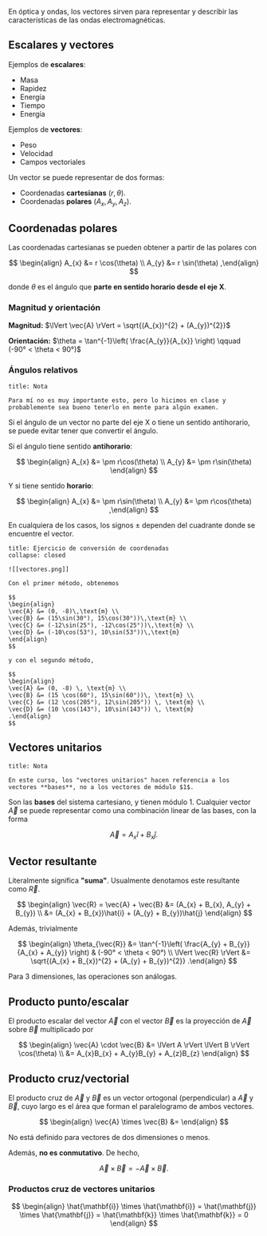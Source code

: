 En óptica y ondas, los vectores sirven para representar y describir las características de las ondas electromagnéticas.

## Escalares y vectores

Ejemplos de **escalares**:

- Masa
- Rapidez
- Energía
- Tiempo
- Energía

Ejemplos de **vectores**:

- Peso
- Velocidad
- Campos vectoriales

Un vector se puede representar de dos formas:

- Coordenadas **cartesianas** $(r, \theta)$.
- Coordenadas **polares** $(A_{x}, A_{y}, A_{z})$.

## Coordenadas polares

Las coordenadas cartesianas se pueden obtener a partir de las polares con

$$
\begin{align}
A_{x} &= r \cos(\theta) \\
A_{y} &= r \sin(\theta)
,\end{align}
$$

donde $\theta$ es el ángulo que **parte en sentido horario desde el eje X**.

### Magnitud y orientación

**Magnitud:** $\lVert \vec{A} \rVert = \sqrt{(A_{x})^{2} + (A_{y})^{2}}$

**Orientación:** $\theta = \tan^{-1}\left( \frac{A_{y}}{A_{x}} \right) \qquad (-90° < \theta < 90°)$

### Ángulos relativos

```ad-note
title: Nota

Para mí no es muy importante esto, pero lo hicimos en clase y probablemente sea bueno tenerlo en mente para algún examen.

```

Si el ángulo de un vector no parte del eje X o tiene un sentido antihorario, se puede evitar tener que convertir el ángulo.

Si el ángulo tiene sentido **antihorario**:

$$
\begin{align}
A_{x} &= \pm r\cos(\theta) \\
A_{y} &= \pm r\sin(\theta)
\end{align}
$$

Y si tiene sentido **horario**:

$$
\begin{align}
A_{x} &= \pm r\sin(\theta) \\
A_{y} &= \pm r\cos(\theta)
,\end{align}
$$

En cualquiera de los casos, los signos $\pm$ dependen del cuadrante donde se encuentre el vector.


```ad-exercise
title: Ejercicio de conversión de coordenadas
collapse: closed

![[vectores.png]]

Con el primer método, obtenemos

$$
\begin{align}
\vec{A} &= (0, -8)\,\text{m} \\
\vec{B} &= (15\sin(30°), 15\cos(30°))\,\text{m} \\
\vec{C} &= (-12\sin(25°), -12\cos(25°))\,\text{m} \\
\vec{D} &= (-10\cos(53°), 10\sin(53°))\,\text{m}
\end{align}
$$

y con el segundo método,

$$
\begin{align}
\vec{A} &= (0, -8) \, \text{m} \\
\vec{B} &= (15 \cos(60°), 15\sin(60°))\, \text{m} \\
\vec{C} &= (12 \cos(205°), 12\sin(205°)) \, \text{m} \\
\vec{D} &= (10 \cos(143°), 10\sin(143°)) \, \text{m}
.\end{align}
$$

```

## Vectores unitarios

```ad-note
title: Nota

En este curso, los "vectores unitarios" hacen referencia a los vectores **bases**, no a los vectores de módulo $1$.

```


Son las **bases** del sistema cartesiano, y tienen módulo $1$. Cualquier vector $\vec{A}$ se puede representar como una combinación linear de las bases, con la forma

$$
\vec{A} = A_{x}\hat{i} + B_{x}\hat{j}
.$$

## Vector resultante

Literalmente significa **"suma"**. Usualmente denotamos este resultante como $\vec{R}$.

$$
\begin{align}
\vec{R} = \vec{A} + \vec{B} &= (A_{x} + B_{x}, A_{y} + B_{y}) \\
&= (A_{x} + B_{x})\hat{i} + (A_{y} + B_{y})\hat{j}
\end{align}
$$

Además, trivialmente

$$
\begin{align}
\theta_{\vec{R}} &= \tan^{-1}\left( \frac{A_{y} + B_{y}}{A_{x} + A_{y}}  \right) & (-90° < \theta < 90°) \\
\lVert \vec{R} \rVert &= \sqrt{(A_{x} + B_{x})^{2} + (A_{y} + B_{y})^{2}}
.\end{align}
$$

Para 3 dimensiones, las operaciones son análogas.

## Producto punto/escalar

El producto escalar del vector $\vec{A}$ con el vector $\vec{B}$ es la proyección de $\vec{A}$ sobre $\vec{B}$ multiplicado por 

$$
\begin{align}
\vec{A} \cdot \vec{B} &= \lVert A \rVert \lVert B \rVert \cos(\theta) \\
&= A_{x}B_{x} + A_{y}B_{y} + A_{z}B_{z}
\end{align}
$$

## Producto cruz/vectorial

El producto cruz de $\vec{A}$ y $\vec{B}$ es un vector ortogonal (perpendicular) a $\vec{A}$ y $\vec{B}$, cuyo largo es el área que forman el paralelogramo de ambos vectores.

$$
\begin{align}
\vec{A} \times \vec{B} &=
\end{align}
$$

No está definido para vectores de dos dimensiones o menos.

Además, **no es conmutativo**. De hecho,

$$
\vec{A} \times \vec{B} = -\vec{A} \times \vec{B}
.$$

### Productos cruz de vectores unitarios

$$
\begin{align}
\hat{\mathbf{i}} \times \hat{\mathbf{i}} = \hat{\mathbf{j}} \times \hat{\mathbf{j}} = \hat{\mathbf{k}} \times \hat{\mathbf{k}} = 0
\end{align}
$$
